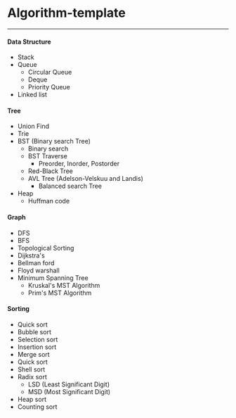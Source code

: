 # Algorithm-template 
---
#### Data Structure
- Stack
- Queue
  - Circular Queue
  - Deque
  - Priority Queue
- Linked list

#### Tree
- Union Find 
- Trie
- BST (Binary search Tree)
    - Binary search 
    - BST Traverse 
        - Preorder, Inorder, Postorder 
    - Red-Black Tree 
    - AVL Tree (Adelson-Velskuu and Landis)
        - Balanced search Tree
-  Heap
    - Huffman code
    
#### Graph  
- DFS
- BFS
- Topological Sorting
- Dijkstra's
- Bellman ford
- Floyd warshall 
-  Minimum Spanning Tree
    - Kruskal's MST Algorithm
    - Prim's MST Algorithm

#### Sorting
- Quick sort
- Bubble sort
- Selection sort
- Insertion sort
- Merge sort
- Quick sort
- Shell sort
- Radix sort 
    - LSD (Least Significant Digit)
    - MSD (Most Significant Digit)
- Heap sort
- Counting sort
